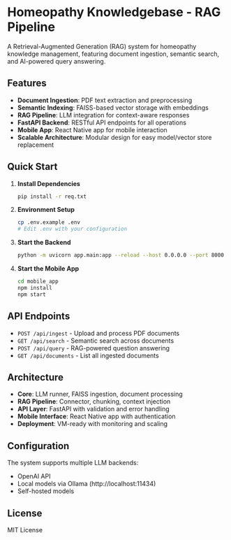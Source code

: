 # Homeopathy Knowledgebase - RAG Pipeline

A Retrieval-Augmented Generation (RAG) system for homeopathy knowledge management, featuring document ingestion, semantic search, and AI-powered query answering.

## Features

- **Document Ingestion**: PDF text extraction and preprocessing
- **Semantic Indexing**: FAISS-based vector storage with embeddings
- **RAG Pipeline**: LLM integration for context-aware responses
- **FastAPI Backend**: RESTful API endpoints for all operations
- **Mobile App**: React Native app for mobile interaction
- **Scalable Architecture**: Modular design for easy model/vector store replacement

## Quick Start

1. **Install Dependencies**
   ```bash
   pip install -r req.txt
   ```

2. **Environment Setup**
   ```bash
   cp .env.example .env
   # Edit .env with your configuration
   ```

3. **Start the Backend**
   ```bash
   python -m uvicorn app.main:app --reload --host 0.0.0.0 --port 8000
   ```

4. **Start the Mobile App**
   ```bash
   cd mobile_app
   npm install
   npm start
   ```

## API Endpoints

- `POST /api/ingest` - Upload and process PDF documents
- `GET /api/search` - Semantic search across documents
- `POST /api/query` - RAG-powered question answering
- `GET /api/documents` - List all ingested documents

## Architecture

- **Core**: LLM runner, FAISS ingestion, document processing
- **RAG Pipeline**: Connector, chunking, context injection
- **API Layer**: FastAPI with validation and error handling
- **Mobile Interface**: React Native app with authentication
- **Deployment**: VM-ready with monitoring and scaling

## Configuration

The system supports multiple LLM backends:
- OpenAI API
- Local models via Ollama (http://localhost:11434)
- Self-hosted models

## License

MIT License
